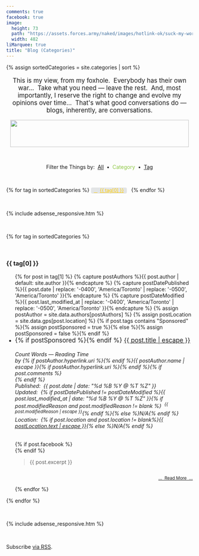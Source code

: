 ```yaml
---
comments: true
facebook: true
image:
  height: 73
  path: "https://assets.forces.army/naked/images/hotlink-ok/suck-my-words_482x073.png"
  width: 482
liMarquee: true
title: "Blog (Categories)"
---
```


{% assign sortedCategories = site.categories | sort %}

<style>
  .post-tag {
    background: rgba(79, 94, 104, 0.15);
    border-radius: 4px;
    color: rgb(255, 204, 0);
    display: inline-block;
    font-size: 90%;
    margin-right: .5rem;
    padding: 0 .5rem;
  }

  .post-tag:before {
    content: "\f02b";
    font-family: FontAwesome;
    padding-right: .5em;
  }

  .post-tag:hover {
    background: rgb(143, 200, 71);
    color: rgb(79, 94, 104);
    font-weight: bolder;
    text-decoration: none;
  }
</style>
<p class="liMarquee mWrap" style="font-size: larger; text-align: center;">
  This is my view, from my foxhole.&nbsp; Everybody has their own war&hellip;&nbsp; Take what you need &#8212; leave the rest.&nbsp; And, most importantly, I
  reserve the right to change and evolve my opinions over time&hellip;&nbsp; That's what good conversations do &#8212; blogs, inherently, are conversations.
</p>
<img
  alt="" height="73" src="{{ site.uri.assets }}/naked/images/suck-my-words_482x073.png"
  style="border: 0px; display: block; margin-left: auto; margin-right: auto;" width="482" />
<p>
  &nbsp;
</p>
<p style="text-align: center;">
  <i aria-hidden="true" class="fa fa-filter"></i> Filter the Things by:&nbsp;
  <a href="{{ site.url }}/blog" rel="me" title="">All</a>&nbsp;
  &bull;&nbsp; <span style="color: rgb(143, 200, 71);">Category</span>&nbsp;
  &bull;&nbsp; <a href="{{ site.url }}/blog/tags" rel="me" title="">Tag</a>
</p>
<p>
  &nbsp;
</p>
<div class="tags-expo">
  <div class="tags-expo-list">
    {% for tag in sortedCategories %}
    <a class="post-tag" href="{{ site.url }}{{ page.url }}#{{ tag[0] | slugify }}" rel="me" title="">{{ tag[0] }}</a>
    {% endfor %}
  </div>
  <p>
    &nbsp;
  </p>
  {% include adsense_responsive.htm %}
  <p>
    &nbsp;
  </p>
  <div class="h-feed tags-expo-section">
    <div style="display: none;">
      <p class="p-name">
        {% if page.title %}{{ page.title }} :: {% endif %}{{ site.title | default: site.github.repository_name }}
      </p>
      <a class="u-url" href="{{ site.url }}{{ page.url }}" rel="me">{{ site.url }}{{ page.url }}</a>
    </div>
    {% for tag in sortedCategories %}
    <p>
      &nbsp;
    </p>
    <h3 id="{{ tag[0] | slugify }}">
      {{ tag[0] }}
    </h3>
    <ul class="tags-expo-posts">
      {% for post in tag[1] %}
      {% capture postAuthors %}{{ post.author | default: site.author }}{% endcapture %}
      {% capture postDatePublished %}{{ post.date | replace: '-0400', 'America/Toronto' | replace: '-0500', 'America/Toronto' }}{% endcapture %}
      {% capture postDateModified %}{{ post.last_modified_at | replace: '-0400', 'America/Toronto' | replace: '-0500', 'America/Toronto' }}{% endcapture %}
      {% assign postAuthor = site.data.authors[postAuthors] %}
      {% assign postLocation = site.data.gps[post.location] %}
      {% if post.tags contains "Sponsored" %}{% assign postSponsored = true %}{% else %}{% assign postSponsored = false %}{% endif %}
      <li>
        <article class="h-entry" data-readingTarget=".readingContent" data-readingURI="{{ site.url }}{{ post.url }}">
          <div style="display: none;">
            <p class="p-name">
              {{ post.title | escape }}
            </p>
            <p class="u-uid">
              {{ post.url }}
            </p>
          </div>
          <span style="font-size: larger;">
            {% if postSponsored %}<i aria-hidden="true" class="fa fa-handshake-o" style="float: right; margin-left: 10px;" title="Sponsored"></i>{% endif %}
            <a class="u-url" href="{{ site.url }}{{ post.url }}" rel="me">{{ post.title | escape }}</a>
          </span>
          <h6>
            <span style="float: right;">
              <span class="readingCount">Count</span> Words &#8212; <span class="readingTime">Reading Time</span><br />
              by {% if postAuthor.hyperlink.uri %}<a {% if postAuthor.hyperlink.hcard %}class="h-card p-author" {% endif %}href="{{ postAuthor.hyperlink.uri }}" {% if postAuthors != "jwds" %}{% if postAuthor.hyperlink.hcard %}rel="author external" {% endif %}target="_blank"{% else %}rel="author me"{% endif %} title="{{ postAuthor.hyperlink.title | escape }}">{% endif %}<span {% if postAuthor.hyperlink.hcard != true %}class="p-author" {% endif %}style="font-size: larger;">{{ postAuthor.name | escape }}</span>{% if postAuthor.hyperlink.uri %}</a>{% endif %}{% if post.comments %}<br />
              <a data-disqus-identifier="{{ post.disqusIdentifier }}" href="{{ site.url }}{{ post.url }}#disqus_thread" rel="me" title=""></a>{% endif %}
            </span>
            <i aria-hidden="true" class="fa fa-plus"></i> Published:&nbsp; <time class="dt-published" datetime="{{ post.date | date_to_xmlschema }}">{{ post.date | date: "%d %B %Y @ %T %Z" }}</time><br />
            <i aria-hidden="true" class="fa fa-pencil"></i> Updated:&nbsp; {% if postDatePublished != postDateModified %}<time class="dt-updated" datetime="{{ post.last_modified_at | date_to_xmlschema }}">{{ post.last_modified_at | date: "%d %B %Y @ %T %Z" }}</time>{% if post.modifiedReason and post.modifiedReason != blank %}&nbsp; <sup>{{ post.modifiedReason | escape }}</sup>{% endif %}{% else %}N/A{% endif %}<br />
            <i aria-hidden="true" class="fa fa-map-marker"></i> Location:&nbsp; {% if post.location and post.location != blank%}<span class="h-geo p-location"><data class="p-altitude" value="{{ postLocation.altitude }}"></data><data class="p-latitude" value="{{ postLocation.dd.latitude }}"></data><data class="p-longitude" value="{{ postLocation.dd.longitude }}"></data><a href="{{ site.uri.googleMaps }}{{ postLocation.dd.latitude }},{{ postLocation.dd.longitude }}" rel="external" target="_blank" title="Altitude: {{ postLocation.altitude }} Meter{% if postLocation.altitude != 1 %}s{% endif %}, Latitude: {{ postLocation.dd.latitude }}, Longitude: {{ postLocation.dd.longitude }}">{{ postLocation.text | escape }}</a></span>{% else %}N/A{% endif %}
          </h6>
          {% if post.facebook %}
          <div style="text-align: center;">
            <div class="fb-like" data-action="recommend" data-href="{{ site.url }}{{ post.url }}" data-layout="button_count" data-share="false"
              data-show-faces="true" data-size="small"></div>
          </div>
          {% endif %}
          <blockquote cite="{{ site.url }}{{ post.url }}" class="p-summary">
            {{ post.excerpt }}
          </blockquote>
          <div style="font-size: smaller; text-align: right;">
            &nbsp;<br />
            <a href="{{ site.url }}{{ post.url }}" rel="me" title="">&hellip;&nbsp; Read More&nbsp; &hellip;</a><br />
            &nbsp;
          </div>
        </article>
      </li>
      {% endfor %}
    </ul>
    {% endfor %}
  </div>
</div>
<p>
  &nbsp;
</p>
{% include adsense_responsive.htm %}
<p>
  &nbsp;
</p>
<p class="rss-subscribe">
  Subscribe <a href="{{ site.url }}/feed.xml" rel="alternate me" title="">via RSS</a>.
</p>
